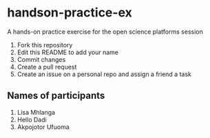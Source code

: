 # handson-practice-ex
A hands-on practice exercise for the open science platforms session

1. Fork this repository
2. Edit this README to add your name
3. Commit changes
4. Create a pull request 
5. Create an issue on a personal repo and assign a friend a task


## Names of participants
1. Lisa Mhlanga 
2. Hello Dadi
3. Akpojotor Ufuoma


